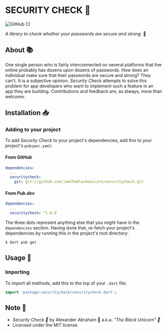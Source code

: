 # SECURITY CHECK :key:

![GitHub CI](https://github.com/iamtheblackunicorn/securitycheck/actions/workflows/dart.yml/badge.svg)

*A library to check whether your passwords are secure and strong.* :key:

## About :books:

One single person who is fairly interconnected on several platforms that live online probably has dozens upon dozens of passwords. How does an individual make sure that their passwords are secure and strong? They can't. It is a subjective
opinion. *Security Check* attempts to solve this problem for app developers who want to implement such a feature in an app
they are building. Contributions and feedback are, as always, more than welcome.

## Installation :inbox_tray:

### Adding to your project

To add *Security Check* to your project's dependencies, add this to your project's `pubspec.yaml`:

#### From *GitHub*

```YAML
dependencies:
  ...
  securitycheck:
    git: git://github.com/iamtheblackunicorn/securitycheck.git
```

#### From *Pub.dev*

```YAML
dependencies:
  ...
  securitycheck: ^1.0.0
```

The three dots represent anything else that you might have in the `dependencies` section.
Having done that, re-fetch your project's dependencies by running this in the project's root directory:

```bash
$ dart pub get
```

## Usage :hammer:

### Importing

To import all methods, add this to the top of your `.dart` file:

```dart
import 'package:securitycheck/securitycheck.dart';
```

## Note :scroll:

- *Security Check :key:* by Alexander Abraham :black_heart: a.k.a. *"The Black Unicorn" :unicorn:*
- Licensed under the MIT license.
